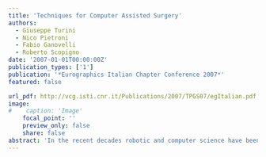 ```yaml
---
title: 'Techniques for Computer Assisted Surgery'
authors:
  - Giuseppe Turini
  - Nico Pietroni
  - Fabio Ganovelli
  - Roberto Scopigno
date: '2007-01-01T00:00:00Z'
publication_types: ['1']
publication: '*Eurographics Italian Chapter Conference 2007*'
featured: false

url_pdf: http://vcg.isti.cnr.it/Publications/2007/TPGS07/egItalian.pdf
image:
#    caption: 'Image'
    focal_point: ''
    preview_only: false
    share: false
abstract: 'In the recent decades robotic and computer science have been gaining more and more relevance in all aspects of our lives. In surgery, for example, they gave birth to procedures that would be impossible to perform otherwise (e.g. tele-surgery, nano-surgery). On this regard, these applied sciences already play an important role in assisting the surgeon both in the operative room and as a support in the education of young surgeons, but much work has still to be done. This paper presents some research and applicative results on Computer Assisted Surgery achieved in the framework of Endocas, a newly founded Center of Excellence in Pisa: A method for segmentation of anatomic parts from 3D dataset able to recover shapes from noisy 3D dataset; A technique for simulating bone drilling using a adaptive decomposition of tetrahedral meshes; A new open source library to support the implementation of techniques for simulating deformable objects.'
---
```

